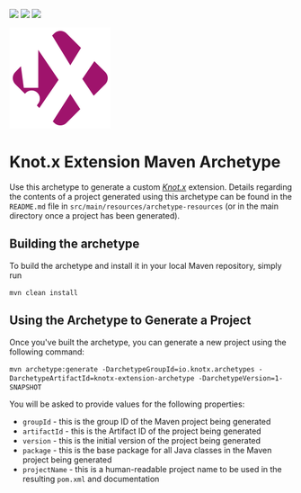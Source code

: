 [![][travis img]][travis]
[![][license img]][license]
[![][gitter img]][gitter]

![Knot.x logo](https://raw.githubusercontent.com/Cognifide/knotx/master/icons/180x180.png)

# Knot.x Extension Maven Archetype

Use this archetype to generate a custom [_Knot.x_](https://github.com/Cognifide/knotx/wiki) extension. Details regarding the contents of a project generated using this archetype can be found
in the `README.md` file in `src/main/resources/archetype-resources` (or in the main directory once a project has been generated).

## Building the archetype

To build the archetype and install it in your local Maven repository, simply run

    mvn clean install
    
## Using the Archetype to Generate a Project

Once you've built the archetype, you can generate a new project using the following command:

    mvn archetype:generate -DarchetypeGroupId=io.knotx.archetypes -DarchetypeArtifactId=knotx-extension-archetype -DarchetypeVersion=1-SNAPSHOT
    
You will be asked to provide values for the following properties:

- `groupId` - this is the group ID of the Maven project being generated
- `artifactId` - this is the Artifact ID of the project being generated
- `version` - this is the initial version of the project being generated
- `package` - this is the base package for all Java classes in the Maven project being generated
- `projectName` - this is a human-readable project name to be used in the resulting `pom.xml` and documentation

[travis]:https://travis-ci.org/Knotx/knotx-extension-archetype/
[travis img]:https://api.travis-ci.org/Knotx/knotx-extension-archetype.svg?branch=master

[license]:https://github.com/Knotx/knotx-extension-archetype/blob/master/LICENSE
[license img]:https://img.shields.io/badge/License-Apache%202.0-blue.svg

[gitter]:https://gitter.im/Knotx/Lobby
[gitter img]:https://badges.gitter.im/Knotx/knotx-extensions.svg
